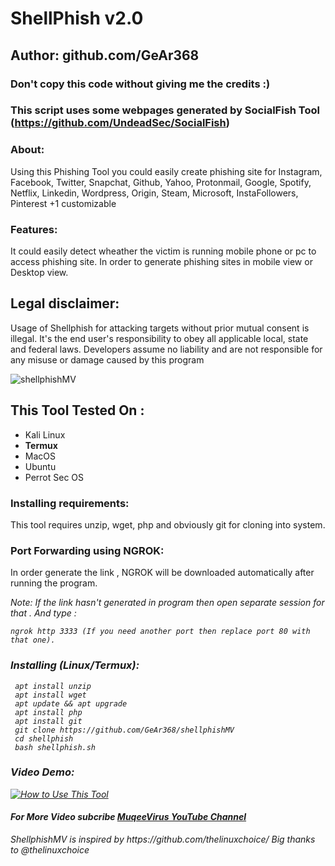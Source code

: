 # ShellPhish v2.0
## Author: github.com/GeAr368
### Don't copy this code without giving me the credits :) 
### This script uses some webpages generated by SocialFish Tool (https://github.com/UndeadSec/SocialFish)

### About:

<p>Using this Phishing Tool you could easily create phishing site for Instagram, Facebook, Twitter, Snapchat, Github, Yahoo, Protonmail, Google, Spotify, Netflix, Linkedin, Wordpress, Origin, Steam, Microsoft, InstaFollowers, Pinterest +1 customizable </p>

### Features:

   <p>It could easily detect wheather the victim is running mobile phone or pc to access phishing site. In order to generate phishing sites in mobile view or Desktop view. </p>
   
## Legal disclaimer:

Usage of Shellphish for attacking targets without prior mutual consent is illegal. It's the end user's responsibility to obey all applicable local, state and federal laws. Developers assume no liability and are not responsible for any misuse or damage caused by this program 

![shellphishMV](https://drive.google.com/uc?export=view&id=1LiKGtDuDGaiAhK9Malw2iIF8kYVKCOtU)

## This Tool Tested On :
<ul>
  <li>Kali Linux</li>
  <li><b>Termux</b></li>
  <li>MacOS</li>
  <li>Ubuntu</li>
  <li>Perrot Sec OS</li>
</ul>

### Installing requirements:

   <p>This tool requires unzip, wget, php and obviously git for cloning into system. </p>
   
### Port Forwarding using NGROK:

<p> In order generate the link , NGROK will be downloaded automatically after running the program.</p>
<i style= size:10px;>Note: If the link hasn't generated in program then open separate session for that . And type :
  
  ```
  ngrok http 3333 (If you need another port then replace port 80 with that one).
  ```
 
    
 ### Installing (Linux/Termux):


```
 apt install unzip
 apt install wget
 apt update && apt upgrade
 apt install php
 apt install git
 git clone https://github.com/GeAr368/shellphishMV
 cd shellphish
 bash shellphish.sh

```

### Video Demo:

[![How to Use This Tool](https://img.youtube.com/vi/pV7CNvzquos/0.jpg)](https://www.youtube.com/watch?v="pV7CNvzquos")
#### For More Video subcribe <a href="http://youtube.com/Muqeevirus">MuqeeVirus YouTube Channel</a>
<p>ShellphishMV is inspired by https://github.com/thelinuxchoice/ Big thanks to @thelinuxchoice</p>


